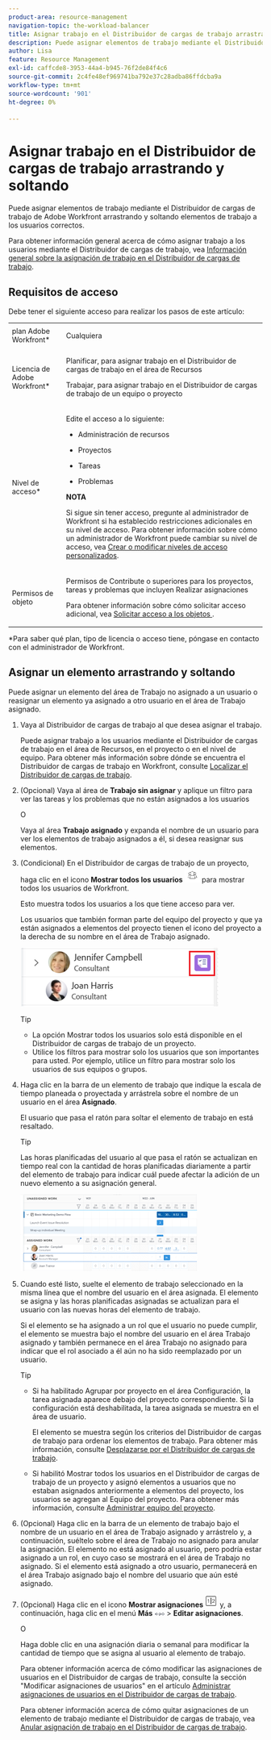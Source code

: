 ```yaml
---
product-area: resource-management
navigation-topic: the-workload-balancer
title: Asignar trabajo en el Distribuidor de cargas de trabajo arrastrando y soltando
description: Puede asignar elementos de trabajo mediante el Distribuidor de cargas de trabajo de Adobe Workfront arrastrando y soltando elementos de trabajo a los usuarios correctos.
author: Lisa
feature: Resource Management
exl-id: caffcde8-3953-44a4-b945-76f2de84f4c6
source-git-commit: 2c4fe48ef969741ba792e37c28adba86ffdcba9a
workflow-type: tm+mt
source-wordcount: '901'
ht-degree: 0%

---
```


# Asignar trabajo en el Distribuidor de cargas de trabajo arrastrando y soltando

<!--remove production and preview preferences at release-->

Puede asignar elementos de trabajo mediante el Distribuidor de cargas de trabajo de Adobe Workfront arrastrando y soltando elementos de trabajo a los usuarios correctos.

Para obtener información general acerca de cómo asignar trabajo a los usuarios mediante el Distribuidor de cargas de trabajo, vea [Información general sobre la asignación de trabajo en el Distribuidor de cargas de trabajo](../../resource-mgmt/workload-balancer/assign-work-in-workload-balancer.md).

## Requisitos de acceso

Debe tener el siguiente acceso para realizar los pasos de este artículo:

<table style="table-layout:auto"> 
 <col> 
 <col> 
 <tbody> 
  <tr> 
   <td role="rowheader">plan Adobe Workfront*</td> 
   <td> <p>Cualquiera </p> </td> 
  </tr> 
  <tr> 
   <td role="rowheader">Licencia de Adobe Workfront*</td> 
   <td> <p>Planificar, para asignar trabajo en el Distribuidor de cargas de trabajo en el área de Recursos</p>
   <p>Trabajar, para asignar trabajo en el Distribuidor de cargas de trabajo de un equipo o proyecto</p>
 </td> 
  </tr> 
  <tr> 
   <td role="rowheader">Nivel de acceso*</td> 
   <td> <p>Edite el acceso a lo siguiente:</p> 
    <ul> 
     <li> <p>Administración de recursos</p> </li> 
     <li> <p>Proyectos</p> </li> 
     <li> <p>Tareas</p> </li> 
     <li> <p>Problemas</p> </li> 
    </ul> <p><b>NOTA</b>

Si sigue sin tener acceso, pregunte al administrador de Workfront si ha establecido restricciones adicionales en su nivel de acceso. Para obtener información sobre cómo un administrador de Workfront puede cambiar su nivel de acceso, vea <a href="../../administration-and-setup/add-users/configure-and-grant-access/create-modify-access-levels.md" class="MCXref xref">Crear o modificar niveles de acceso personalizados</a>.</p> </td>
</tr> 
  <tr> 
   <td role="rowheader">Permisos de objeto</td> 
   <td> <p>Permisos de Contribute o superiores para los proyectos, tareas y problemas que incluyen Realizar asignaciones</p> <p>Para obtener información sobre cómo solicitar acceso adicional, vea <a href="../../workfront-basics/grant-and-request-access-to-objects/request-access.md" class="MCXref xref">Solicitar acceso a los objetos </a>.</p> </td> 
  </tr> 
 </tbody> 
</table>

&#42;Para saber qué plan, tipo de licencia o acceso tiene, póngase en contacto con el administrador de Workfront.

## Asignar un elemento arrastrando y soltando

Puede asignar un elemento del área de Trabajo no asignado a un usuario o reasignar un elemento ya asignado a otro usuario en el área de Trabajo asignado.

1. Vaya al Distribuidor de cargas de trabajo al que desea asignar el trabajo.

   Puede asignar trabajo a los usuarios mediante el Distribuidor de cargas de trabajo en el área de Recursos, en el proyecto o en el nivel de equipo. Para obtener más información sobre dónde se encuentra el Distribuidor de cargas de trabajo en Workfront, consulte [Localizar el Distribuidor de cargas de trabajo](../../resource-mgmt/workload-balancer/locate-workload-balancer.md).

1. (Opcional) Vaya al área de **Trabajo sin asignar** y aplique un filtro para ver las tareas y los problemas que no están asignados a los usuarios

   O

   Vaya al área **Trabajo asignado** y expanda el nombre de un usuario para ver los elementos de trabajo asignados a él, si desea reasignar sus elementos.

1. (Condicional) En el Distribuidor de cargas de trabajo de un proyecto, haga clic en el icono **Mostrar todos los usuarios** ![](assets/show-all-users-icon-project-workload-balancer.png) para mostrar todos los usuarios de Workfront.

   Esto muestra todos los usuarios a los que tiene acceso para ver.

   Los usuarios que también forman parte del equipo del proyecto y que ya están asignados a elementos del proyecto tienen el icono del proyecto a la derecha de su nombre en el área de Trabajo asignado.

   ![](assets/user-on-the-project-indicator-highlighted-project-workload-balancer.png)


   >[!TIP]
   >
   >* La opción Mostrar todos los usuarios solo está disponible en el Distribuidor de cargas de trabajo de un proyecto.
   >* Utilice los filtros para mostrar solo los usuarios que son importantes para usted. Por ejemplo, utilice un filtro para mostrar solo los usuarios de sus equipos o grupos.



1. Haga clic en la barra de un elemento de trabajo que indique la escala de tiempo planeada o proyectada y arrástrela sobre el nombre de un usuario en el área **Asignado**.

   El usuario que pasa el ratón para soltar el elemento de trabajo en está resaltado.

   >[!TIP]
   >
   >Las horas planificadas del usuario al que pasa el ratón se actualizan en tiempo real con la cantidad de horas planificadas diariamente a partir del elemento de trabajo para indicar cuál puede afectar la adición de un nuevo elemento a su asignación general.

   ![](assets/drag-drop-item-from-unassigned-to-assigned-wb-nwe-350x152.png)

1. Cuando esté listo, suelte el elemento de trabajo seleccionado en la misma línea que el nombre del usuario en el área asignada. El elemento se asigna y las horas planificadas asignadas se actualizan para el usuario con las nuevas horas del elemento de trabajo.

   Si el elemento se ha asignado a un rol que el usuario no puede cumplir, el elemento se muestra bajo el nombre del usuario en el área Trabajo asignado y también permanece en el área Trabajo no asignado para indicar que el rol asociado a él aún no ha sido reemplazado por un usuario.

   >[!TIP]
   >
   >* Si ha habilitado Agrupar por proyecto en el área Configuración, la tarea asignada aparece debajo del proyecto correspondiente. Si la configuración está deshabilitada, la tarea asignada se muestra en el área de usuario.
   >
   >
   >     El elemento se muestra según los criterios del Distribuidor de cargas de trabajo para ordenar los elementos de trabajo. Para obtener más información, consulte [Desplazarse por el Distribuidor de cargas de trabajo](../../resource-mgmt/workload-balancer/navigate-the-workload-balancer.md).
   >
   >
   >* Si habilitó Mostrar todos los usuarios en el Distribuidor de cargas de trabajo de un proyecto y asignó elementos a usuarios que no estaban asignados anteriormente a elementos del proyecto, los usuarios se agregan al Equipo del proyecto. Para obtener más información, consulte [Administrar equipo del proyecto](../../manage-work/projects/planning-a-project/manage-project-team.md).


1. (Opcional) Haga clic en la barra de un elemento de trabajo bajo el nombre de un usuario en el área de Trabajo asignado y arrástrelo y, a continuación, suéltelo sobre el área de Trabajo no asignado para anular la asignación. El elemento no está asignado al usuario, pero podría estar asignado a un rol, en cuyo caso se mostrará en el área de Trabajo no asignado. Si el elemento está asignado a otro usuario, permanecerá en el área Trabajo asignado bajo el nombre del usuario que aún esté asignado.
1. (Opcional) Haga clic en el icono **Mostrar asignaciones** ![](assets/show-allocations-icon-small.png) y, a continuación, haga clic en el menú **Más** ![](assets/qs-more-menu.png) > **Editar asignaciones**.

   <!--
   (make sure these are still called this, and that the icon has not changed)
   -->
   O

   Haga doble clic en una asignación diaria o semanal para modificar la cantidad de tiempo que se asigna al usuario al elemento de trabajo.

   Para obtener información acerca de cómo modificar las asignaciones de usuarios en el Distribuidor de cargas de trabajo, consulte la sección &quot;Modificar asignaciones de usuarios&quot; en el artículo [Administrar asignaciones de usuarios en el Distribuidor de cargas de trabajo](../../resource-mgmt/workload-balancer/manage-user-allocations-workload-balancer.md).

   Para obtener información acerca de cómo quitar asignaciones de un elemento de trabajo mediante el Distribuidor de cargas de trabajo, vea [Anular asignación de trabajo en el Distribuidor de cargas de trabajo](../../resource-mgmt/workload-balancer/unassign-work-in-workload-balancer.md).

